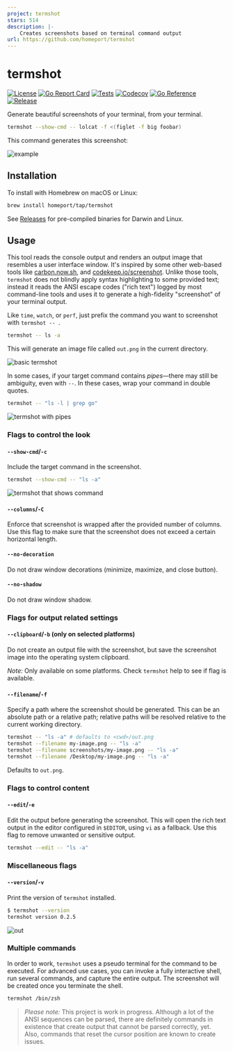 ```yaml
---
project: termshot
stars: 514
description: |-
    Creates screenshots based on terminal command output
url: https://github.com/homeport/termshot
---
```


# termshot

[![License](https://img.shields.io/github/license/homeport/termshot.svg)](https://github.com/homeport/termshot/blob/main/LICENSE)
[![Go Report Card](https://goreportcard.com/badge/github.com/homeport/termshot)](https://goreportcard.com/report/github.com/homeport/termshot)
[![Tests](https://github.com/homeport/termshot/workflows/Tests/badge.svg)](https://github.com/homeport/termshot/actions?query=workflow%3A%22Tests%22)
[![Codecov](https://img.shields.io/codecov/c/github/homeport/termshot/main.svg)](https://codecov.io/gh/homeport/termshot)
[![Go Reference](https://pkg.go.dev/badge/github.com/homeport/termshot.svg)](https://pkg.go.dev/github.com/homeport/termshot)
[![Release](https://img.shields.io/github/release/homeport/termshot.svg)](https://github.com/homeport/termshot/releases/latest)

Generate beautiful screenshots of your terminal, from your terminal.

```sh
termshot --show-cmd -- lolcat -f <(figlet -f big foobar)
```

This command generates this screenshot:

![example](https://github.com/homeport/termshot/assets/3084745/8ef3a713-70d0-49e3-98e4-e340763dc0b8)

## Installation

To install with Homebrew on macOS or Linux:

```sh
brew install homeport/tap/termshot
```

See [Releases](https://github.com/homeport/termshot/releases/) for pre-compiled binaries for Darwin and Linux.

## Usage

This tool reads the console output and renders an output image that resembles a user interface window. It's inspired by some other web-based tools like [carbon.now.sh](https://carbon.now.sh/), and [codekeep.io/screenshot](https://codekeep.io/screenshot). Unlike those tools, `termshot` does not blindly apply syntax highlighting to some provided text; instead it reads the ANSI escape codes ("rich text") logged by most command-line tools and uses it to generate a high-fidelity "screenshot" of your terminal output.

Like `time`, `watch`, or `perf`, just prefix the command you want to screenshot with `termshot -- `.

```sh
termshot -- ls -a
```

This will generate an image file called `out.png` in the current directory.

![basic termshot](https://github.com/homeport/termshot/assets/3084745/11b578ee-8106-4e71-a1b8-57bbca4b192f)

In some cases, if your target command contains _pipes_—there may still be ambiguity, even with `--`. In these cases, wrap your command in double quotes.

```sh
termshot -- "ls -l | grep go"
```

![termshot with pipes](https://github.com/homeport/termshot/assets/3084745/5d0dd1ab-820d-46fc-8af7-8a294193c5ca)

### Flags to control the look

#### `--show-cmd`/`-c`

Include the target command in the screenshot.

```sh
termshot --show-cmd -- "ls -a"
```

![termshot that shows command](https://github.com/homeport/termshot/assets/3084745/3fbdd952-785d-4865-b216-f33bdaceb4da)

#### `--columns`/`-C`

Enforce that screenshot is wrapped after the provided number of columns. Use this flag to make sure that the screenshot does not exceed a certain horizontal length.

#### `--no-decoration`

Do not draw window decorations (minimize, maximize, and close button).

#### `--no-shadow`

Do not draw window shadow.

### Flags for output related settings

#### `--clipboard`/`-b` (only on selected platforms)

Do not create an output file with the screenshot, but save the screenshot image into the operating system clipboard.

_Note:_ Only available on some platforms. Check `termshot` help to see if flag is available.

#### `--filename`/`-f`

Specify a path where the screenshot should be generated. This can be an absolute path or a relative path; relative paths will be resolved relative to the current working directory.

```sh
termshot -- "ls -a" # defaults to <cwd>/out.png
termshot --filename my-image.png -- "ls -a"
termshot --filename screenshots/my-image.png -- "ls -a"
termshot --filename /Desktop/my-image.png -- "ls -a"
```

Defaults to `out.png`.

### Flags to control content

#### `--edit`/`-e`

Edit the output before generating the screenshot. This will open the rich text output in the editor configured in `$EDITOR`, using `vi` as a fallback. Use this flag to remove unwanted or sensitive output.

```sh
termshot --edit -- "ls -a"
```

### Miscellaneous flags

#### `--version`/`-v`

Print the version of `termshot` installed.

```sh
$ termshot --version
termshot version 0.2.5
```

![out](https://github.com/homeport/termshot/assets/3084745/3fbdd952-785d-4865-b216-f33bdaceb4da)

### Multiple commands

In order to work, `termshot` uses a pseudo terminal for the command to be executed. For advanced use cases, you can invoke a fully interactive shell, run several commands, and capture the entire output. The screenshot will be created once you terminate the shell.

```sh
termshot /bin/zsh
```

> _Please note:_ This project is work in progress. Although a lot of the ANSI sequences can be parsed, there are definitely commands in existence that create output that cannot be parsed correctly, yet. Also, commands that reset the cursor position are known to create issues.


